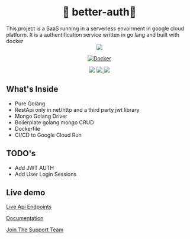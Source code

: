 <h1 align="center">🎉 better-auth🎉</h1>
This project is a SaaS running in a serverless envoirment in google cloud platform. It is a authentification service written in go lang and built with docker 
<br/>

<div align="center">       
<img src="https://img.shields.io/github/workflow/status/techonomylabs/better-auth/Docker?label=GCP%20CLOUD%20RUN&style=for-the-badge"/>

[![Docker](https://github.com/techonomylabs/better-auth/actions/workflows/deploy-to-cloud-run.yml/badge.svg)](https://github.com/techonomylabs/better-auth/actions/workflows/deploy-to-cloud-run.yml)

<img src="https://img.shields.io/github/license/techonomylabs/better-auth" />
<a href="https://github.com/techonomylabs/better-auth/issues">
<img src="https://img.shields.io/github/issues/techonomylabs/better-auth" />
</a>
<img src="https://img.shields.io/github/languages/count/techonomylabs/better-auth?style=flat-square"/>

</div>

## What's Inside

- Pure Golang
- RestApi only in net/http and a third party jwt library
- Mongo Golang Driver 
- Boilerplate golang mongo CRUD 
- Dockerfile
- CI/CD to Google Cloud Run

## TODO's

- Add JWT AUTH
- Add User Login Sessions 

## Live demo

[Live Api Endpoints](https://techonomy-labs-o2k3wv2fsq-uc.a.run.app/api/v1/)

[Documentation](https://documenter.getpostman.com/view/21725756/UzJETKie)

[Join The Support Team](https://app.getpostman.com/join-team?invite_code=40a4a16810b9f88648390722e98b8e79)

